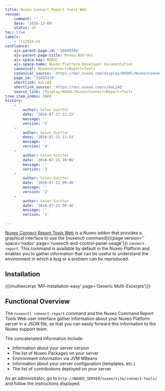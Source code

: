 ```yaml
---
title: Nuxeo Connect Report Tools Web
review:
    comment: ''
    date: '2016-12-09'
    status: ok
toc: true
labels:
    - lts2016-ok
confluence:
    ajs-parent-page-id: '16089349'
    ajs-parent-page-title: Nuxeo Add-Ons
    ajs-space-key: NXDOC
    ajs-space-name: Nuxeo Platform Developer Documentation
    canonical: Nuxeo+Connect+Report+Tools
    canonical_source: 'https://doc.nuxeo.com/display/NXDOC/Nuxeo+Connect+Report+Tools'
    page_id: '31687410'
    shortlink: 8oLjAQ
    shortlink_source: 'https://doc.nuxeo.com/x/8oLjAQ'
    source_link: /display/NXDOC/Nuxeo+Connect+Report+Tools
tree_item_index: 3600
history:
    -
        author: Solen Guitter
        date: '2016-07-21 12:22'
        message: ''
        version: '5'
    -
        author: Solen Guitter
        date: '2016-07-21 11:53'
        message: ''
        version: '4'
    -
        author: Solen Guitter
        date: '2016-07-21 10:06'
        message: ''
        version: '3'
    -
        author: Solen Guitter
        date: '2016-07-21 09:46'
        message: ''
        version: '2'
    -
        author: Solen Guitter
        date: '2016-07-21 09:46'
        message: ''
        version: '1'

---
```

[Nuxeo Connect Report Tools Web](https://connect.nuxeo.com/nuxeo/site/marketplace/package/nuxeo-connect-tools-report-web) is a Nuxeo addon that provides a graphical interface to use the [nuxeoctl command]({{page version='' space='nxdoc' page='nuxeoctl-and-control-panel-usage'}}) `connect-report`. This command is available by default in the Nuxeo Platform and enables you to gather information that can be useful to understand the environment in which a bug or a problem can be reproduced.

## Installation

{{{multiexcerpt 'MP-installation-easy' page='Generic Multi-Excerpts'}}}

## Functional Overview

The `nuxeoctl connect-report` command and the Nuxeo Command Report Tools Web user interface gather information about your Nuxeo Platform server in a JSON file, so that you can easily forward this information to the Nuxeo support team.

The concatenated information include:

*   Information about your server version
*   The list of Nuxeo Packages on your server
*   Environment information via JVM MBeans
*   Information about your server configuration (templates, etc.)
*   The list of contributions deployed on your server

As an administrator, go to `http://NUXEO_SERVER/nuxeo/site/connect-tools/` and follow the instructions displayed.
